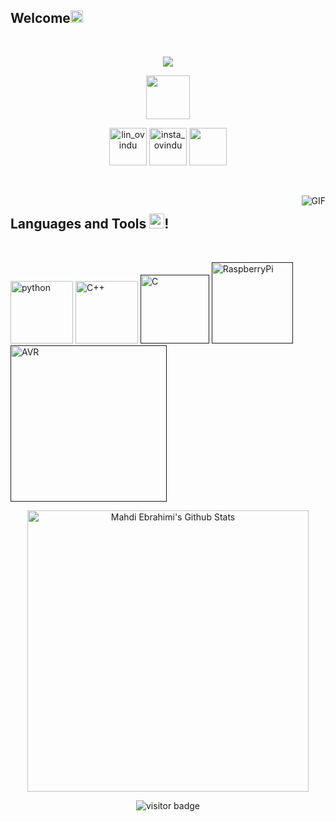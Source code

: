 ## Welcome<img src="https://github.com/TheDudeThatCode/TheDudeThatCode/blob/master/Assets/Earth.gif" width="20px">

</br>

<p align="center">
  <a href="https://github.com/DenverCoder1/readme-typing-svg"><img src="https://readme-typing-svg.herokuapp.com?font=Architects+Daughter&color=15C4DB&size=30&center=true&lines=it's+Mahdi%F0%9F%91%8B%F0%9F%8F%BC;Python%F0%9F%90%8D;C%2B%2B%F0%9F%92%80;AI%F0%9F%A4%96;IoT%F0%9F%8C%90"></a>
</p>


<p align="center">
</a>
 <a href = "https://discord.gg/AgPKAnWn"><img align="center" src="https://cdn-icons-png.flaticon.com/512/2111/2111370.png" width="70" /></a>
</p>

<p align="center">
<a href="https://www.linkedin.com/in/mahdi-ebrahimi-23381a203/" target="blank"><img align="center" src="https://img.icons8.com/bubbles/50/000000/linkedin.png" alt="lin_ovindu" width="60" /></a>  
<a href="https://www.instagram.com/mahdiebi.dev/" target="blank"><img align="center" src="https://img.icons8.com/bubbles/50/000000/instagram.png" alt="insta_ovindu" width="60" /></a>
 <a href = "mailto:%20mahdiebi.exe@gmail.com"><img align="center" src="https://img.icons8.com/bubbles/50/000000/gmail.png" width="60" /></a>
</p>


<br />
<br />

  <img align="right" alt="GIF" src="https://media.giphy.com/media/836HiJc7pgzy8iNXCn/giphy.gif" />
 

## Languages and Tools <img src="https://media.giphy.com/media/iY8CRBdQXODJSCERIr/giphy.gif" width="24px">!

<br />

[<img src="https://cdn.iconscout.com/icon/free/png-256/python-3521655-2945099.png" alt="python" width="100">](https://docs.python.org/3/library/index.html)
[<img src="https://user-images.githubusercontent.com/42747200/46140125-da084900-c26d-11e8-8ea7-c45ae6306309.png" alt="C++" width="100">](https://www.cplusplus.com/)
[<img src="https://cdn.iconscout.com/icon/free/png-256/c-57-1175191.png" alt="C" width="110">]()
[<img src="https://icon-library.com/images/raspberry-pi-icon-png/raspberry-pi-icon-png-11.jpg" alt="RaspberryPi" width="130">]()
[<img src="https://upload.wikimedia.org/wikipedia/commons/thumb/9/96/Avr_logo.svg/1200px-Avr_logo.svg.png" alt="AVR" width="250">]()


<p align='center'>
  <img align="center" src="https://github-readme-stats.vercel.app/api/top-langs?username=mahdi-ebrahimi-per&show_icons=true&locale=en&layout=compact&theme=tokyonight" alt="Mahdi Ebrahimi's Github Stats" width="450">
</p>


<p align='center'>
  <img src="https://profile-counter.glitch.me/{mahdi-ebrahimi-per}/count.svg" alt="visitor badge"/>
</p>


<!---
mahdi-ebrahimi-per/mahdi-ebrahimi-per is a ✨ special ✨ repository because its `README.md` (this file) appears on your GitHub profile.
You can click the Preview link to take a look at your changes.
--->
